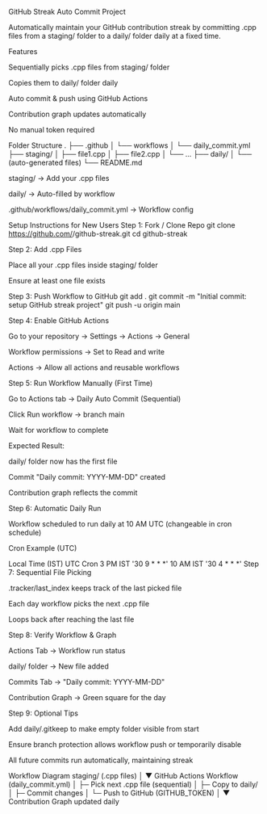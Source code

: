 GitHub Streak Auto Commit Project

Automatically maintain your GitHub contribution streak by committing .cpp files from a staging/ folder to a daily/ folder daily at a fixed time.

Features

Sequentially picks .cpp files from staging/ folder

Copies them to daily/ folder daily

Auto commit & push using GitHub Actions

Contribution graph updates automatically

No manual token required

Folder Structure
.
├── .github
│   └── workflows
│       └── daily_commit.yml
├── staging/
│   ├── file1.cpp
│   ├── file2.cpp
│   └── ...
├── daily/
│   └── (auto-generated files)
└── README.md


staging/ → Add your .cpp files

daily/ → Auto-filled by workflow

.github/workflows/daily_commit.yml → Workflow config

Setup Instructions for New Users
Step 1: Fork / Clone Repo
git clone https://github.com/<username>/github-streak.git
cd github-streak

Step 2: Add .cpp Files

Place all your .cpp files inside staging/ folder

Ensure at least one file exists

Step 3: Push Workflow to GitHub
git add .
git commit -m "Initial commit: setup GitHub streak project"
git push -u origin main

Step 4: Enable GitHub Actions

Go to your repository → Settings → Actions → General

Workflow permissions → Set to Read and write

Actions → Allow all actions and reusable workflows

Step 5: Run Workflow Manually (First Time)

Go to Actions tab → Daily Auto Commit (Sequential)

Click Run workflow → branch main

Wait for workflow to complete

Expected Result:

daily/ folder now has the first file

Commit "Daily commit: YYYY-MM-DD" created

Contribution graph reflects the commit

Step 6: Automatic Daily Run

Workflow scheduled to run daily at 10 AM UTC (changeable in cron schedule)

Cron Example (UTC)

Local Time (IST)	UTC Cron
3 PM IST	'30 9 * * *'
10 AM IST	'30 4 * * *'
Step 7: Sequential File Picking

.tracker/last_index keeps track of the last picked file

Each day workflow picks the next .cpp file

Loops back after reaching the last file

Step 8: Verify Workflow & Graph

Actions Tab → Workflow run status

daily/ folder → New file added

Commits Tab → "Daily commit: YYYY-MM-DD"

Contribution Graph → Green square for the day

Step 9: Optional Tips

Add daily/.gitkeep to make empty folder visible from start

Ensure branch protection allows workflow push or temporarily disable

All future commits run automatically, maintaining streak

Workflow Diagram
staging/ (.cpp files) 
        │
        ▼
GitHub Actions Workflow (daily_commit.yml)
        │
        ├─ Pick next .cpp file (sequential)
        │
        ├─ Copy to daily/
        │
        ├─ Commit changes
        │
        └─ Push to GitHub (GITHUB_TOKEN)
        │
        ▼
Contribution Graph updated daily
